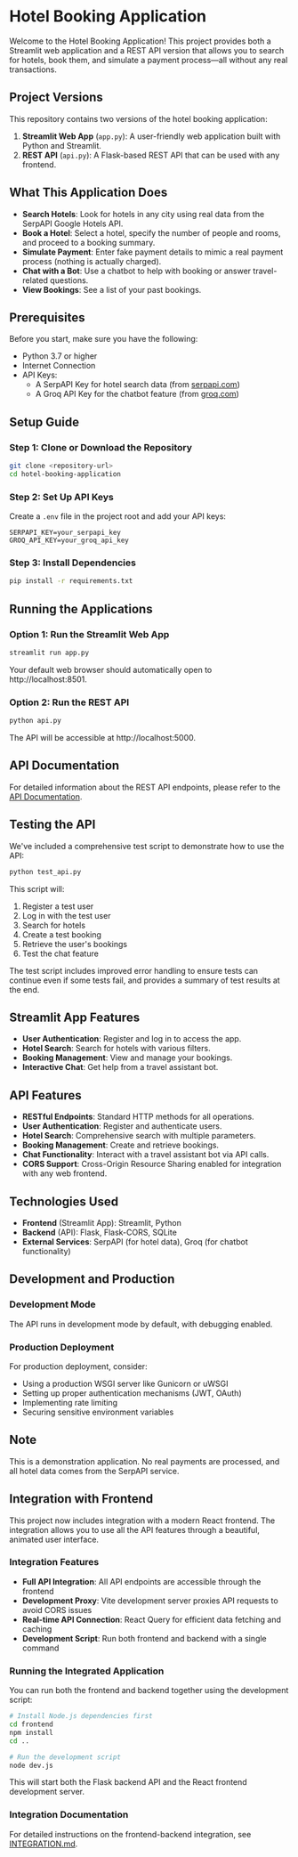 # Hotel Booking Application

Welcome to the Hotel Booking Application! This project provides both a Streamlit web application and a REST API version that allows you to search for hotels, book them, and simulate a payment process—all without any real transactions.

## Project Versions

This repository contains two versions of the hotel booking application:

1. **Streamlit Web App** (`app.py`): A user-friendly web application built with Python and Streamlit.
2. **REST API** (`api.py`): A Flask-based REST API that can be used with any frontend.

## What This Application Does

- **Search Hotels**: Look for hotels in any city using real data from the SerpAPI Google Hotels API.
- **Book a Hotel**: Select a hotel, specify the number of people and rooms, and proceed to a booking summary.
- **Simulate Payment**: Enter fake payment details to mimic a real payment process (nothing is actually charged).
- **Chat with a Bot**: Use a chatbot to help with booking or answer travel-related questions.
- **View Bookings**: See a list of your past bookings.

## Prerequisites

Before you start, make sure you have the following:

- Python 3.7 or higher
- Internet Connection
- API Keys:
  - A SerpAPI Key for hotel search data (from [serpapi.com](https://serpapi.com))
  - A Groq API Key for the chatbot feature (from [groq.com](https://groq.com))

## Setup Guide

### Step 1: Clone or Download the Repository

```bash
git clone <repository-url>
cd hotel-booking-application
```

### Step 2: Set Up API Keys

Create a `.env` file in the project root and add your API keys:

```
SERPAPI_KEY=your_serpapi_key
GROQ_API_KEY=your_groq_api_key
```

### Step 3: Install Dependencies

```bash
pip install -r requirements.txt
```

## Running the Applications

### Option 1: Run the Streamlit Web App

```bash
streamlit run app.py
```

Your default web browser should automatically open to http://localhost:8501.

### Option 2: Run the REST API

```bash
python api.py
```

The API will be accessible at http://localhost:5000.

## API Documentation

For detailed information about the REST API endpoints, please refer to the [API Documentation](README_API.md).

## Testing the API

We've included a comprehensive test script to demonstrate how to use the API:

```bash
python test_api.py
```

This script will:
1. Register a test user
2. Log in with the test user
3. Search for hotels
4. Create a test booking
5. Retrieve the user's bookings
6. Test the chat feature

The test script includes improved error handling to ensure tests can continue even if some tests fail, and provides a summary of test results at the end.

## Streamlit App Features

- **User Authentication**: Register and log in to access the app.
- **Hotel Search**: Search for hotels with various filters.
- **Booking Management**: View and manage your bookings.
- **Interactive Chat**: Get help from a travel assistant bot.

## API Features

- **RESTful Endpoints**: Standard HTTP methods for all operations.
- **User Authentication**: Register and authenticate users.
- **Hotel Search**: Comprehensive search with multiple parameters.
- **Booking Management**: Create and retrieve bookings.
- **Chat Functionality**: Interact with a travel assistant bot via API calls.
- **CORS Support**: Cross-Origin Resource Sharing enabled for integration with any web frontend.

## Technologies Used

- **Frontend** (Streamlit App): Streamlit, Python
- **Backend** (API): Flask, Flask-CORS, SQLite
- **External Services**: SerpAPI (for hotel data), Groq (for chatbot functionality)

## Development and Production

### Development Mode
The API runs in development mode by default, with debugging enabled.

### Production Deployment
For production deployment, consider:
- Using a production WSGI server like Gunicorn or uWSGI
- Setting up proper authentication mechanisms (JWT, OAuth)
- Implementing rate limiting
- Securing sensitive environment variables

## Note

This is a demonstration application. No real payments are processed, and all hotel data comes from the SerpAPI service.

## Integration with Frontend

This project now includes integration with a modern React frontend. The integration allows you to use all the API features through a beautiful, animated user interface.

### Integration Features

- **Full API Integration**: All API endpoints are accessible through the frontend
- **Development Proxy**: Vite development server proxies API requests to avoid CORS issues
- **Real-time API Connection**: React Query for efficient data fetching and caching
- **Development Script**: Run both frontend and backend with a single command

### Running the Integrated Application

You can run both the frontend and backend together using the development script:

```bash
# Install Node.js dependencies first
cd frontend
npm install
cd ..

# Run the development script
node dev.js
```

This will start both the Flask backend API and the React frontend development server.

### Integration Documentation

For detailed instructions on the frontend-backend integration, see [INTEGRATION.md](INTEGRATION.md).
